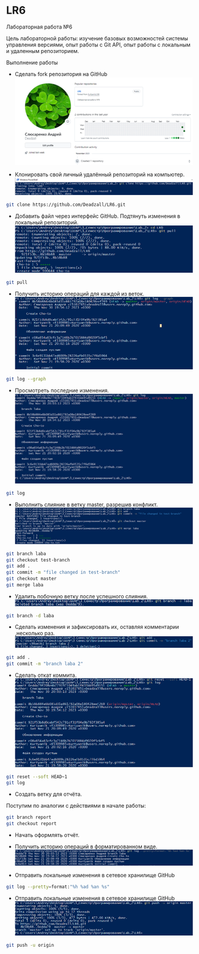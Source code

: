 # LR6
Лабораторная работа №6

Цель лабораторной работы: изучение базовых возможностей системы управления версиями, опыт работы с Git API, опыт работы с локальным и удаленным репозиторием.

Выполнение работы

* Сделать fork репозитория на GitHub
![делать fork репозитория на GitHub](screens/screen-01.png)

* Клонировать свой личный удалённый репозиторий на компьютер.
![Клонировать свой личный удалённый репозиторий на компьютер](screens/screen-02.png)
```bash
git clone https://github.com/Deadzall/LR6.git
```

 * Добавить файл через интерфейс GitHub. Подтянуть изменения в локальный репозиторий.
![Добавить файл через интерфейс GitHub. Подтянуть изменения в локальный репозиторий](screens/screen-03.png)
```bash
git pull
```

*  Получить историю операций для каждой из веток.
![code](screens/screen-04.png)
```bash
git log --graph
```

* Просмотреть последние изменения. 
![Получить историю операций для каждой из веток](screens/screen-05.png)
```bash
git log
```

* Выполнить слияние в ветку master, разрешив конфликт.
![Выполнить слияние в ветку master, разрешив конфликт](screens/screen-06.png)
```bash
git branch laba
git checkout test-branch
git add .
git commit -m "file changed in test-branch"
git checkout master
git merge laba
```

* Удалить побочную ветку после успешного слияния.
![Удалить побочную ветку после успешного слияния](screens/screen-07.png)
```bash
git branch -d laba
```

* Сделать изменения и зафиксировать их, оставляя комментарии ,несколько раз. 
![Сделать изменения и зафиксировать их, оставляя комментарии ,несколько раз](screens/screen-08.png)
```bash
git add . 
git commit -m "branch laba 2"
```

* Сделать откат коммита. 
![Сделать откат коммита](screens/screen-09.png)
```bash
git reset --soft HEAD~1
git log
```

* Создать ветку для отчёта.

Поступим по аналогии с действиями в начале работы:
```bash
git branch report
git checkout report
```


* Начать оформлять отчёт.

* Получить историю операций в форматированном виде.
![Получить историю операций в форматированном виде](screens/screen-10.png)
* Отправить локальные изменения в сетевое хранилище GitHub

```bash
git log --pretty=format:"%h %ad %an %s"
```
* Отправить локальные изменения в сетевое хранилище GitHub
![Отправить локальные изменения в сетевое хранилище GitHub](screens/screen-11.png)
```bash
git push -u origin 
```